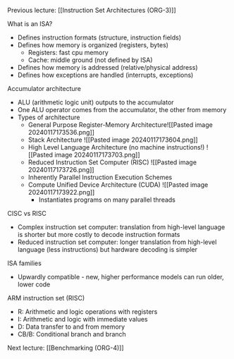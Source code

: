 Previous lecture: [[Instruction Set Architectures (ORG-3)]]


What is an ISA?
- Defines instruction formats (structure, instruction fields)
- Defines how memory is organized (registers, bytes)
	- Registers: fast cpu memory
	- Cache: middle ground (not defined by ISA)
- Defines how memory is addressed (relative/physical address)
- Defines how exceptions are handled (interrupts, exceptions)

Accumulator architecture
- ALU (arithmetic logic unit) outputs to the accumulator
- One ALU operator comes from the accumulator, the other from memory
- Types of architecture
	- General Purpose Register-Memory Architecture![[Pasted image 20240117173536.png]]
	- Stack Architecture ![[Pasted image 20240117173604.png]]
	- High Level Language Architecture (no machine instructions!) ![[Pasted image 20240117173703.png]]
	- Reduced Instruction Set Computer (RISC) ![[Pasted image 20240117173726.png]]
	- Inherently Parallel Instruction Execution Schemes
	- Compute Unified Device Architecture (CUDA) ![[Pasted image 20240117173922.png]]
		- Instantiates programs on many parallel threads

CISC vs RISC
- Complex instruction set computer: translation from high-level language is shorter but more costly to decode instruction formats
- Reduced instruction set computer: longer translation from high-level language (less instructions) but hardware decoding is simpler

ISA families
- Upwardly compatible - new, higher performance models can run older, lower code

ARM instruction set (RISC)
- R: Arithmetic and logic operations with registers
- I: Arithmetic and logic with immediate values
- D: Data transfer to and from memory
- CB/B: Conditional branch and branch


Next lecture: [[Benchmarking (ORG-4)]]